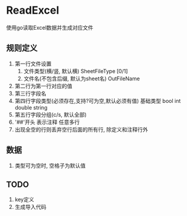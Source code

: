 # ReadExcel
使用go读取Excel数据并生成对应文件

## 规则定义
1. 第一行文件设置
    1. 文件类型(横/竖, 默认横) SheetFileType [0/1]
    1. 文件名(不包含后缀, 默认为sheet名) OutFileName
1. 第二行为第一行对应的值
1. 第三行字段名
1. 第四行字段类型(必须存在,支持?可为空,默认必须有值) 基础类型 bool int double string
1. 第五行字段分组(c/s, 默认全部)
1. '##'开头 表示注释 任意多行
1. 出现全空的行则丢弃空行后面的所有行, 除定义和注释行外

## 数据
1. 类型可为空时, 空格子为默认值

## TODO
1. key定义
1. 生成导入代码
